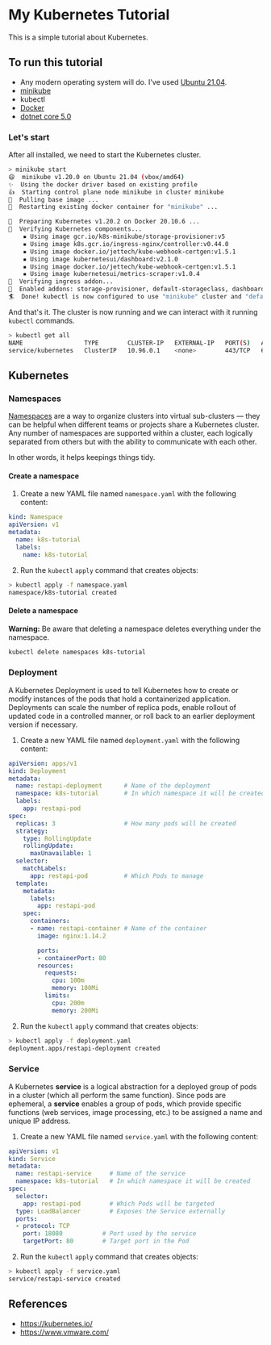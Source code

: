 # My Kubernetes Tutorial

This is a simple tutorial about Kubernetes.

## To run this tutorial

* Any modern operating system will do. I've used [Ubuntu 21.04](https://discourse.ubuntu.com/t/hirsute-hippo-release-notes/19221).
* [minikube](https://minikube.sigs.k8s.io/docs/start/)
* kubectl
* [Docker](https://www.docker.com/products/docker-desktop)
* [dotnet core 5.0](https://dotnet.microsoft.com/download/dotnet/5.0)

### Let's start

After all installed, we need to start the Kubernetes cluster.

```bash
> minikube start
😄  minikube v1.20.0 on Ubuntu 21.04 (vbox/amd64)
✨  Using the docker driver based on existing profile
👍  Starting control plane node minikube in cluster minikube
🚜  Pulling base image ...
🔄  Restarting existing docker container for "minikube" ...

🐳  Preparing Kubernetes v1.20.2 on Docker 20.10.6 ...
🔎  Verifying Kubernetes components...
    ▪ Using image gcr.io/k8s-minikube/storage-provisioner:v5
    ▪ Using image k8s.gcr.io/ingress-nginx/controller:v0.44.0
    ▪ Using image docker.io/jettech/kube-webhook-certgen:v1.5.1
    ▪ Using image kubernetesui/dashboard:v2.1.0
    ▪ Using image docker.io/jettech/kube-webhook-certgen:v1.5.1
    ▪ Using image kubernetesui/metrics-scraper:v1.0.4
🔎  Verifying ingress addon...
🌟  Enabled addons: storage-provisioner, default-storageclass, dashboard, ingress
🏄  Done! kubectl is now configured to use "minikube" cluster and "default" namespace by default
```

And that's it. The cluster is now running and we can interact with it running `kubectl` commands.

```bash
> kubectl get all
NAME                 TYPE        CLUSTER-IP   EXTERNAL-IP   PORT(S)   AGE
service/kubernetes   ClusterIP   10.96.0.1    <none>        443/TCP   6d23h
```

## Kubernetes

### Namespaces

[Namespaces](https://kubernetes.io/docs/concepts/overview/working-with-objects/namespaces/) are a way to organize clusters into virtual sub-clusters — they can be helpful when different teams or projects share a Kubernetes cluster. Any number of namespaces are supported within a cluster, each logically separated from others but with the ability to communicate with each other.

In other words, it helps keepings things tidy.

#### Create a namespace

1. Create a new YAML file named `namespace.yaml` with the following content:

```yaml
kind: Namespace
apiVersion: v1
metadata:
  name: k8s-tutorial
  labels:
    name: k8s-tutorial
```

2. Run the `kubectl` `apply` command that creates objects:

```bash
> kubectl apply -f namespace.yaml
namespace/k8s-tutorial created
```

#### Delete a namespace

**Warning:** Be aware that deleting a namespace deletes everything under the namespace.

```bash
kubectl delete namespaces k8s-tutorial
```

### Deployment

A Kubernetes Deployment is used to tell Kubernetes how to create or modify instances of the pods that hold a containerized application. Deployments can scale the number of replica pods, enable rollout of updated code in a controlled manner, or roll back to an earlier deployment version if necessary.

1. Create a new YAML file named `deployment.yaml` with the following content:

```yaml
apiVersion: apps/v1
kind: Deployment
metadata:
  name: restapi-deployment      # Name of the deployment
  namespace: k8s-tutorial       # In which namespace it will be created
  labels:
    app: restapi-pod
spec:
  replicas: 3                   # How many pods will be created
  strategy: 
    type: RollingUpdate
    rollingUpdate:
      maxUnavailable: 1
  selector:
    matchLabels:
      app: restapi-pod          # Which Pods to manage
  template:
    metadata:
      labels:
        app: restapi-pod
    spec:
      containers:
      - name: restapi-container # Name of the container
        image: nginx:1.14.2

        ports:
        - containerPort: 80
        resources:
          requests:
            cpu: 100m
            memory: 100Mi
          limits:
            cpu: 200m
            memory: 200Mi
```

2. Run the `kubectl` `apply` command that creates objects:

```bash
> kubectl apply -f deployment.yaml
deployment.apps/restapi-deployment created
```

### Service

A Kubernetes **service** is a logical abstraction for a deployed group of pods in a cluster (which all perform the same function). Since pods are ephemeral, a **service** enables a group of pods, which provide specific functions (web services, image processing, etc.) to be assigned a name and unique IP address.

1. Create a new YAML file named `service.yaml` with the following content:

```yaml
apiVersion: v1
kind: Service
metadata:
  name: restapi-service     # Name of the service
  namespace: k8s-tutorial   # In which namespace it will be created
spec:
  selector:
    app: restapi-pod        # Which Pods will be targeted
  type: LoadBalancer        # Exposes the Service externally
  ports:
  - protocol: TCP
    port: 18080           # Port used by the service
    targetPort: 80        # Target port in the Pod
```

2. Run the `kubectl` `apply` command that creates objects:

```bash
> kubectl apply -f service.yaml
service/restapi-service created
```

## References

* https://kubernetes.io/
* https://www.vmware.com/

